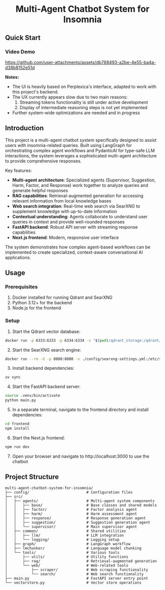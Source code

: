 <h1 align="center"><b>Multi-Agent Chatbot System for Insomnia</b></h1>



## Quick Start
### Video Demo
https://github.com/user-attachments/assets/db788493-a2be-4e55-ba4a-d38b8152e51d

**Notes:**
- The UI is heavily based on Perplexica's interface, adapted to work with this project's backend.
- The UX currently appears slow due to two main reasons:
  1. Streaming tokens functionality is still under active development
  2. Display of intermediate reasoning steps is not yet implemented
- Further system-wide optimizations are needed and in progress

## Introduction

This project is a multi-agent chatbot system specifically designed to assist users with insomnia-related queries. Built using LangGraph for orchestrating complex agent workflows and PydanticAI for type-safe LLM interactions, the system leverages a sophisticated multi-agent architecture to provide comprehensive responses.

Key features:
- **Multi-agent architecture**: Specialized agents (Supervisor, Suggestion, Harm, Factor, and Response) work together to analyze queries and generate helpful responses
- **RAG capabilities**: Retrieval-augmented generation for accessing relevant information from local knowledge bases
- **Web search integration**: Real-time web search via SearXNG to supplement knowledge with up-to-date information
- **Contextual understanding**: Agents collaborate to understand user queries in context and provide well-rounded responses
- **FastAPI backend**: Robust API server with streaming response capabilities
- **Next.js frontend**: Modern, responsive user interface

The system demonstrates how complex agent-based workflows can be implemented to create specialized, context-aware conversational AI applications.

## Usage

### Prerequisites
1. Docker installed for running Qdrant and SearXNG
2. Python 3.12+ for the backend
3. Node.js for the frontend

### Setup

1. Start the Qdrant vector database:
```bash
docker run -p 6333:6333 -p 6334:6334 -v "$(pwd)/qdrant_storage:/qdrant/storage:z" qdrant/qdrant
```

2. Start the SearXNG search engine:
```bash
docker run --rm -d -p 8080:8080 -v ./config/searxng-settings.yml:/etc/searxng/settings.yml -e "BASE_URL=http://localhost:8080/" -e "INSTANCE_NAME=my-instance" searxng/searxng
```

3. Install backend dependencies:
```bash
uv sync
```

4. Start the FastAPI backend server:
```bash
source .venv/bin/activate
python main.py
```

5. In a separate terminal, navigate to the frontend directory and install dependencies:
```bash
cd frontend
npm install
```

6. Start the Next.js frontend:
```bash
npm run dev
```

7. Open your browser and navigate to http://localhost:3000 to use the chatbot

## Project Structure

```
multi-agent-chatbot-system-for-insomnia/
├── config/                          # Configuration files
├── src/
│   ├── agents/                      # Multi-agent system components
│   │   ├── base/                    # Base classes and shared models
│   │   ├── factor/                  # Factor analysis agent
│   │   ├── harm/                    # Harm assessment agent
│   │   ├── response/                # Response generation agent
│   │   ├── suggestion/              # Suggestion generation agent
│   │   └── supervisor/              # Main supervisor agent
│   ├── common/                      # Shared utilities
│   │   ├── llm/                     # LLM integration
│   │   └── logging/                 # Logging setup
│   ├── graph/                       # LangGraph workflow
│   ├── lmchunker/                   # Language model chunking
│   └── tools/                       # Various tools
│       ├── utils/                   # Utility functions
│       ├── rag/                     # Retrieval-augmented generation
│       └── web/                     # Web-related tools
│           ├── scraper/             # Web scraping functionality
│           └── search/              # Web search functionality
├── main.py                          # FastAPI server entry point
└── vectorstore.py                   # Vector store operations
```
